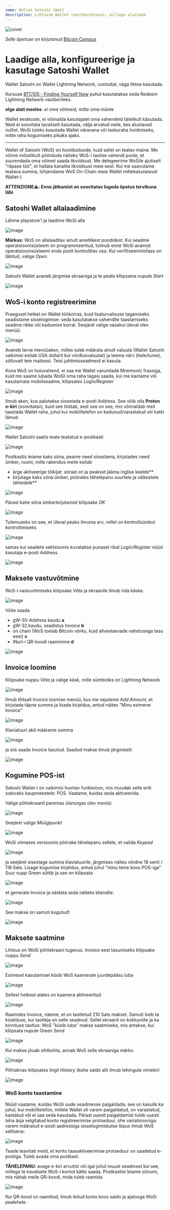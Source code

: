 ```yaml
---
name: Wallet Satoshi (WoS)
description: Lihtsaim Wallet (eestkostetava), millega alustada
---
```

![cover](assets/cover.webp)

_Selle õpetuse on kirjutanud_ [Bitcoin Campus](https://linktr.ee/bitcoincampus_)

# Laadige alla, konfigureerige ja kasutage Satoshi Wallet

Wallet Satoshi on Wallet Lightning Network, custodial, väga lihtne kasutada.

Kursuse [BTC105 - Finding Yourself Now](https://planb.network/it/courses/trovarsi-ora-d1370810-63f6-4aba-b822-e3a66bf225a5) puhul kasutatakse seda Redeem Lightning Network vautšeriteks.

**olge alati meeles**: _ei oma võtmeid, mitte oma münte_

Wallet eestkoste, ei võimalda kasutajatel oma vahendeid täielikult käsutada. Neid ei soovitata tavaliselt kasutada, välja arvatud neile, kes alustavad nullist. WoSi tuleks kasutada Wallet väravana või taskuraha hoidmiseks, mitte raha kogumiseks pikaks ajaks.

---
Wallet of Satoshi (WoS) on hooldustoode, kuid sellel on teatav maine. Me võime mõistlikult pöörduda näiteks WoS-i taolise vahendi poole, et suurendada oma võimet saada likviidsust. Me delegeerime WoSile ajutiselt "räpase töö", et hallata kanalite likviidsust meie eest. Kui me saavutame teatava summa, tühjendame WoS On-Chain meie Wallet mittekasutataval Wallet-l.

**ATTENZIONE⚠️: Enne jätkamist on soovitatav lugeda õpetus tervikuna läbi**

## Satoshi Wallet allalaadimine

Lähme playstore'i ja laadime WoSi alla

![image](assets/it/01.webp)

**Märkus:** WoS on allalaaditav ainult ametlikest poodidest. Kui seadme operatsioonisüsteem on programmeeritud, toimub enne WoSi avamist operatsioonisüsteemi enda poolt kontrollitav osa. Kui verifitseerimisfaas on läbitud, valige _Open_.

![image](assets/it/02.webp)

Satoshi Wallet avaneb järgmise ekraaniga ja te peate klõpsama nupule _Start_

![image](assets/it/03.webp)

## WoS-i konto registreerimine

Praegusel hetkel on Wallet töökorras, kuid lisaturvalisuse tagamiseks seadistame sisselogimise: seda kasutatakse vahendite taastamiseks seadme rikke või kadumise korral. Seejärel valige vasakul üleval olev menüü.

![image](assets/it/04.webp)

Avaneb terve menüüaken, milles tuleb määrata ainult valuuta (Wallet Satoshi vaikimisi esitab USA dollarit kui võrdlusvaluutat) ja teema värv (hele/tume), sõltuvalt teie maitsest. Teisi juhtimisseadmeid ei kasuta.

Kuna WoS on hoiuvahend, ei saa me Wallet varundada Mnemonic fraasiga, kuid me saame lubada WoSil oma raha tagasi saada, kui me kaotame või kasutamata mobiilseadme, klõpsates _Login/Register_

![image](assets/it/07.webp)

Ilmub aken, kus palutakse sisestada e-posti Address. See võib olla **Proton e-kiri** (soovitatav), kuid see töötab, sest see on see, mis võimaldab meil taastada Wallet raha, juhul kui mobiiltelefon on kadunud/varastatud või katki läinud

![image](assets/it/08.webp)

Wallet Satoshi saatis teate teatatud e-postkasti

![image](assets/it/09.webp)

Postkastis leiame kaks sõna, peame need sisestama, kirjutades need ümber, ruumi, mille rakendus meile esitab


- ärge aktiveerige tõlkijat: sõnad on ja peaksid jääma inglise keelde**
- kirjutage kaks sõna ümber, pöörates tähelepanu suurtele ja väikestele tähtedele**

![image](assets/it/10.webp)

Pärast kahe sõna ümberkirjutamist klõpsake _OK_

![image](assets/it/11.webp)

Tulemuseks on see, et üleval peaks ilmuma arv, millel on kontrollsümbol kontrollimiseks

![image](assets/it/12.webp)

samas kui seadete sektsioonis kuvatakse punasel ribal _Login/Register_ nüüd kasutaja e-posti Address.

![image](assets/it/13.webp)

## Maksete vastuvõtmine

WoS-i vastuvõtmiseks klõpsake _Võta_ ja ekraanile ilmub rida käske.

![image](assets/it/14.webp)

Võite saada


- gW-30-Address kaudu **a**
- gW-32 kaudu, seadistus Invoice **b**
- on chain (WoS toetab Bitcoin võrku, kuid allveelaevade vahetusega tasu eest) **c**
- lNurl-i QR-koodi raamimine **d**

![image](assets/it/15.webp)

## Invoice loomine

Klõpsake nuppu _Võta_ ja valige käsk, mille sümboliks on Lightning Network

![image](assets/it/16.webp)

Ilmub lihtsalt Invoice loomise menüü, kus me vajutame _Add Amount_, et kirjutada täpne summa ja lisada kirjeldus, antud näites "Minu esimene Invoice"

![image](assets/it/17.webp)

Klaviatuuri abil määrame summa

![image](assets/it/18.webp)

ja siis saada Invoice tasutud. Saadud makse ilmub järgmiselt:

![image](assets/it/19.webp)

## Kogumine POS-ist

Satoshi Wallet-l on vaikimisi huvitav funktsioon, mis muudab selle eriti sobivaks kaupmeestele: POS. Vaatame, kuidas seda aktiveerida.

Valige põhiekraanil paremas ülanurgas olev menüü

![image](assets/it/20.webp)

Seejärel valige _Müügipunkt_

![image](assets/it/21.webp)

WoSi viimases versioonis pöörake tähelepanu sellele, et valida _Keypad_

![image](assets/it/22.webp)

ja seejärel sisestage summa klaviatuurile, järgmises näites võrdne 18 senti / 118 Sats. Lisage kogumise kirjeldus, antud juhul "minu teine koos POS-iga" Suur nupp Green süttib ja see on klõpsata

![image](assets/it/23.webp)

et generate Invoice ja näidata seda näiteks kliendile.

![image](assets/it/24.webp)

See makse on samuti kogutud!

![image](assets/it/25.webp)

## Maksete saatmine

Lihtsus on WoSi põhiekraani tugevus. Invoice eest tasumiseks klõpsake nuppu _Send_

![image](assets/it/26.webp)

Esimesel kasutamisel küsib WoS kaamerale juurdepääsu luba

![image](assets/it/27.webp)

Sellest hetkest alates on kaamera aktiveeritud

![image](assets/it/28.webp)

Raamides Invoice, näeme, et on taotletud 210 Sats makset. Samuti loeb ta kirjelduse, kui taotleja on selle seadnud. Sellel ekraanil on kokkuvõte ja ka kinnituse taotlus: WoS "küsib luba" makse saatmiseks, mis antakse, kui klõpsata nupule Green _Send_

![image](assets/it/29.webp)

Kui makse jõuab sihtkohta, annab WoS selle ekraaniga märku

![image](assets/it/30.webp)

Põhiaknas klõpsates lingil _History_ (kohe saldo all) ilmub tehingute nimekiri

![image](assets/it/31.webp)

### WoS konto taastamine

Nüüd vaatame, kuidas WoSi uude seadmesse paigaldada; see on kasulik ka juhul, kui mobiiltelefon, millele Wallet oli varem paigaldatud, on varastatud, kaotatud või ei saa seda kasutada. Pärast uuesti paigaldamist tuleb uuesti teha äsja selgitatud konto registreerimise protseduur, ühe variatsiooniga: varem määratud e-posti aadressiga sisselogimiskutse lõpus ilmub WoS sellisena:

![image](assets/it/33.webp)

Teade teavitab meid, et konto taasaktiveerimise protseduur on saadetud e-postiga. Tuleb avada oma postkast.

**TÄHELEPANU**: avage e-kiri arvutist või igal juhul muust seadmest kui see, millega te kavatsete WoS-i kontot kätte saada. Postkastist leiame sõnumi, mis näitab meile QR-koodi, mida tuleb raamida

![image](assets/it/34.webp)

Kui QR-kood on raamitud, ilmub leitud konto koos saldo ja ajalooga WoSi pealehele.